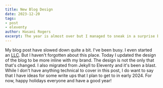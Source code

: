 ```yaml
---
title: New Blog Design
date: 2023-12-20
tags: 
- post
- eleventy
author: Hasani Rogers
excerpt: The year is almost over but I managed to sneak in a surprise before we close out 2023.
---
```


My blog post have slowed down quite a bit. I've been busy. I even started an [LLC](https://deificarts.com). But I haven't forgotten about this place. Today I updated the design of the blog to be more inline with my brand. The design is not the only that that's changed. I also migrated from Jekyll to Eleventy and it's been a blast. While I don't have anything technical to cover in this post, I do want to say that I have ideas for some write ups that I plan to get to in early 2024. For now, happy holidays everyone and have a good year!
